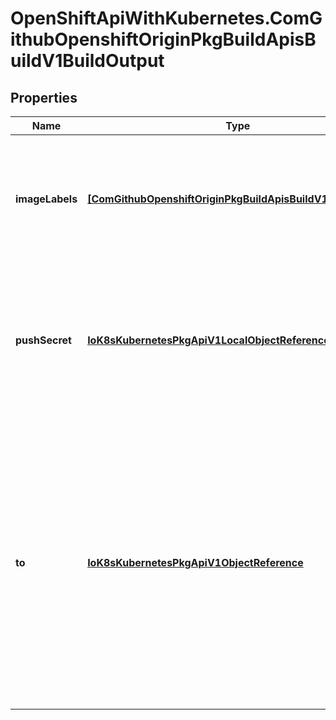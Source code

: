 # OpenShiftApiWithKubernetes.ComGithubOpenshiftOriginPkgBuildApisBuildV1BuildOutput

## Properties
Name | Type | Description | Notes
------------ | ------------- | ------------- | -------------
**imageLabels** | [**[ComGithubOpenshiftOriginPkgBuildApisBuildV1ImageLabel]**](ComGithubOpenshiftOriginPkgBuildApisBuildV1ImageLabel.md) | imageLabels define a list of labels that are applied to the resulting image. If there are multiple labels with the same name then the last one in the list is used. | [optional] 
**pushSecret** | [**IoK8sKubernetesPkgApiV1LocalObjectReference**](IoK8sKubernetesPkgApiV1LocalObjectReference.md) | PushSecret is the name of a Secret that would be used for setting up the authentication for executing the Docker push to authentication enabled Docker Registry (or Docker Hub). | [optional] 
**to** | [**IoK8sKubernetesPkgApiV1ObjectReference**](IoK8sKubernetesPkgApiV1ObjectReference.md) | to defines an optional location to push the output of this build to. Kind must be one of &#39;ImageStreamTag&#39; or &#39;DockerImage&#39;. This value will be used to look up a Docker image repository to push to. In the case of an ImageStreamTag, the ImageStreamTag will be looked for in the namespace of the build unless Namespace is specified. | [optional] 


